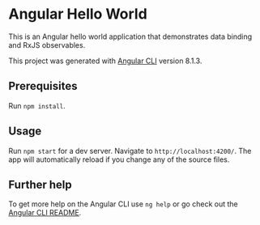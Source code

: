# Angular Hello World

This is an Angular hello world application that demonstrates data binding and RxJS observables.

This project was generated with [Angular CLI](https://github.com/angular/angular-cli) version 8.1.3.

## Prerequisites

Run `npm install`.

## Usage

Run `npm start` for a dev server. Navigate to `http://localhost:4200/`. The app will automatically reload if you change any of the source files.

## Further help

To get more help on the Angular CLI use `ng help` or go check out the [Angular CLI README](https://github.com/angular/angular-cli/blob/master/README.md).
